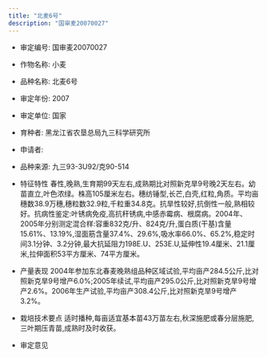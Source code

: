 ```yaml
---
title: "北麦6号"
description: "国审麦20070027"
---
```

* 审定编号:  国审麦20070027

*  作物名称:  小麦

*  品种名称:  北麦6号

*  审定年份:  2007

*  审定单位:  国家

* 育种者:  黑龙江省农垦总局九三科学研究所

*  申请者:  

*  品种来源:  九三93-3U92/克90-514

*  特征特性
春性,晚熟,生育期99天左右,成熟期比对照新克旱9号晚2天左右。幼苗直立,叶色浓绿。株高105厘米左右。穗纺锤型,长芒,白壳,红粒,角质。平均亩穗数38.9万穗,穗粒数32.9粒,千粒重34.8克。抗旱性较好,抗倒性一般,熟相较好。抗病性鉴定:叶锈病免疫,高抗秆锈病,中感赤霉病、根腐病。2004年、2005年分别测定混合样:容重832克/升、824克/升,蛋白质(干基)含量15.61%、13.19%,湿面筋含量37.4%、29.6%,吸水率66.0%、65.2%,稳定时间3.1分钟、3.2分钟,最大抗延阻力198E.U、253E.U,延伸性19.4厘米、21.1厘米,拉伸面积53平方厘米、74平方厘米。

*  产量表现
2004年参加东北春麦晚熟组品种区域试验,平均亩产284.5公斤,比对照新克旱9号增产6.0%;2005年续试,平均亩产295.0公斤,比对照新克旱9号增产2.6%。2006年生产试验,平均亩产308.4公斤,比对照新克旱9号增产3.2%。

*  栽培技术要点
适时播种,每亩适宜基本苗43万苗左右,秋深施肥或春分层施肥,三叶期压青苗,成熟时及时收获。

*  审定意见


